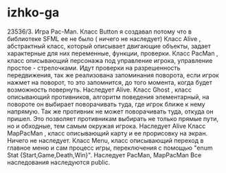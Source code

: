 # izhko-ga
23536/3. Игра Pac-Man.
Класс Button я создавал потому что в библиотеке SFML ее не было ( ничего не наследует)
Класс Alive , абстрактный класс, который описывает двигающие объекты, задает характерные для них переменные, функции, проверки.
Класс PacMan , класс описывающий персонажа под управление игрока, управление простое - стрелочками. Идут проверки на разрешенность
передвижения, так же реализована запоминания поворота, если игрок нажмет на поворот, то это запомнится, до того момента, когда будет
возможность повернуть. Наследует Alive.
Класс Ghost , класс описывающий противников, алгоритм поведения элементарный, на повороте он выбирает поворачивать туда, 
где игрок ближе к нему напрямую. Так же противник не может поворачивать туда, откуда он пришел. Это позволяет противникам выбирать 
не только прямые пути, но и обходные, тем самым окружая игрока. Наследует Alive
Класс MapPacMan , класс описывающий карту и ее прорисовку на экран. Ничего не наследует.
Класс Menu, класс описывающий переход в главное меню и сам процесс игры, переключения с помощью "enum Stat {Start,Game,Death,Win}".
Наследует PacMan, MapPacMan
Все наследования наследуются public.
